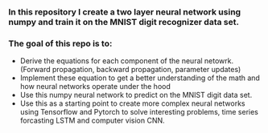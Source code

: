 ### In this repository I create a two layer neural network using numpy and train it on the MNIST digit recognizer data set. 


### The goal of this repo is to:

* Derive the equations for each component of the neural netowrk. (Forward propagation, backward propagation, parameter updates)  
* Implement these equation to get a better understanding of the math and how neural networks operate under the hood 
* Use this numpy neural network to predict on the MNIST digit data set. 
* Use this as a starting point to create more complex neural networks using Tensorflow and Pytorch to solve interesting problems, time series forcasting LSTM and computer vision CNN. 




